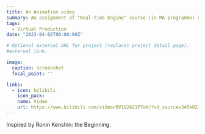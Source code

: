 ```yaml
---
title: An Animation video
summary: An assignment of "Real-Time Engine" course (in MA programme) using Unreal Engine 5.2.
tags:
  - Virtual Production
date: "2023-04-02T00:00:00Z"

# Optional external URL for project (replaces project detail page).
#external_link: 

image:
  caption: Screenshot
  focal_point: ''

links:
  - icon: bilibili
    icon_pack: 
    name: Video
    url: https://www.bilibili.com/video/BV1Q2421P7oK/?vd_source=340b02229354bd7143302a03ede7a802
---
```

Inspired by Ronin Kenshin: the Beginning.